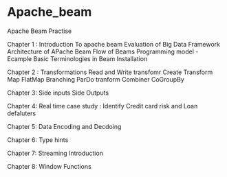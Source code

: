 # Apache_beam
Apache Beam Practise

Chapter 1 :
Introduction To apache beam
Evaluation of Big Data Framework
Architecture of APache Beam
Flow of Beams Programming model - Ecample
Basic Terminologies in Beam
Installation

Chapter 2 : Transformations
Read and Write transfomr
Create Transform
Map
FlatMap
Branching
ParDo tranform
Combiner
CoGroupBy

Chapter 3:
Side inputs
Side Outputs

Chapter 4:
Real time case study : Identify Credit card risk and Loan defaluters

Chapter 5:
Data Encoding and Decdoing

Chapter 6:
Type hints

Chapter 7: 
Streaming Introduction

Chapter 8:
Window Functions
